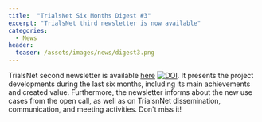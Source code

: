 ```yaml
---
title:  "TrialsNet Six Months Digest #3"
excerpt: "TrialsNet third newsletter is now available"
categories: 
  - News
header:
  teaser: /assets/images/news/digest3.png
---
```


TrialsNet second newsletter is available [here](https://zenodo.org/records/12780113) [![DOI](https://zenodo.org/badge/DOI/10.5281/zenodo.12780113.svg)](https://zenodo.org/records/12780113). It presents the project developments during the last six months, including its main achievements and created value.
Furthermore, the newsletter informs about the new use cases from the open call, as well as on TrialsnNet dissemination, communication, and meeting activities. Don't miss it!
